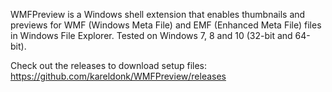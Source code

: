 WMFPreview is a Windows shell extension that enables thumbnails and previews for WMF (Windows Meta File) and EMF (Enhanced Meta File) files in Windows File Explorer. Tested on Windows 7, 8 and 10 (32-bit and 64-bit).

Check out the releases to download setup files: https://github.com/kareldonk/WMFPreview/releases
